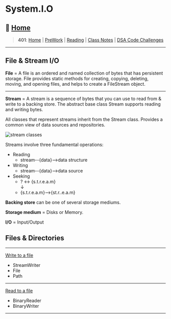 # System.I.O

## 🏡 [**Home**](https://mistidinzy.github.io/ReadingNotes/)

> **401**: [Home](https://bit.ly/3EcMrF6)
|
[PreWork](https://bit.ly/3jzkAa1)
|
[Reading](https://bit.ly/3b8DLDc)
|
[Class Notes](https://bit.ly/3Eglbpb)
|
[DSA Code Challenges](https://bit.ly/3GjNoNG)
>

---

## File & Stream I/O

**File** = A file is an ordered and named collection of bytes that has persistent storage. File provides static methods for creating, copying, deleting, moving, and opening files, and helps to create a FileStream object.

---

**Stream** = A stream is a sequence of bytes that you can use to read from & write to a backing store. The abstract base class Stream supports reading and writing bytes.

All classes that represent streams inherit from the Stream class. Provides a common view of data sources and repositories.

![stream classes](https://i.imgur.com/nJoL1QY.png)

Streams involve three fundamental operations:

* Reading
  * stream--{data}-->data structure
* Writing
  * stream--{data}-->data source
* Seeking
  * ? ↔ {s.t.r.e.a.m} <br>
  ↓
  * {s.t.r.e.a.m}-->{st.r..e.a.m}

**Backing store** can be one of several storage mediums.

**Storage medium** = Disks or Memory.

**I/O** = Input/Output

## Files & Directories

---

[Write to a file](https://docs.microsoft.com/en-us/dotnet/standard/io/how-to-write-text-to-a-file)

* StreamWriter
* File
* Path

---

[Read to a file](https://docs.microsoft.com/en-us/dotnet/standard/io/how-to-read-and-write-to-a-newly-created-data-file)

* BinaryReader
* BinaryWriter

---
